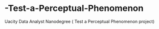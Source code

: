 # -Test-a-Perceptual-Phenomenon
Uacity Data Analyst Nanodegree ( Test a Perceptual Phenomenon project)

